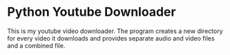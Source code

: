 # Python Youtube Downloader
 This is my youtube video downloader. The program creates a new directory for every video it downloads and provides separate audio and video files and a combined file.
